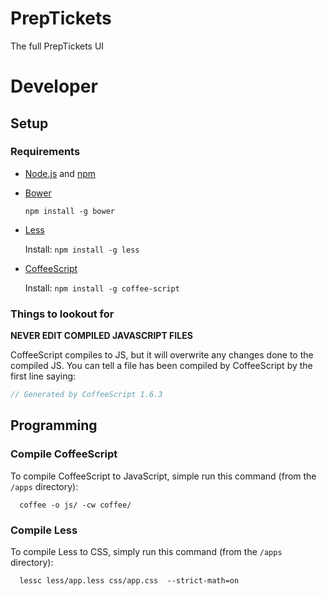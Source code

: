 PrepTickets
===========

The full PrepTickets UI


# Developer

## Setup

### Requirements
  * [Node.js](http://nodejs.org/) and [npm](https://npmjs.org/)
  * [Bower](http://bower.io/)

    `npm install -g bower`

  * [Less](http://lesscss.org/)

    Install: `npm install -g less`

  * [CoffeeScript](http://coffeescript.org/)

    Install: `npm install -g coffee-script`

### Things to lookout for
**NEVER EDIT COMPILED JAVASCRIPT FILES**

CoffeeScript compiles to JS, but it will overwrite any changes done to the compiled JS.
You can tell a file has been compiled by CoffeeScript by the first line saying: 

```Javascript
// Generated by CoffeeScript 1.6.3
```


## Programming


### Compile CoffeeScript

To compile CoffeeScript to JavaScript, simple run this command (from the `/apps` directory): 

```
  coffee -o js/ -cw coffee/
```

### Compile Less

To compile Less to CSS, simply run this command (from the `/apps` directory):

```
  lessc less/app.less css/app.css  --strict-math=on
```
